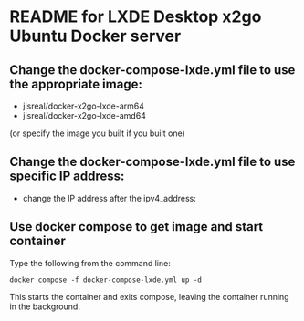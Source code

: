 # README for LXDE Desktop x2go Ubuntu Docker server

## Change the docker-compose-lxde.yml file to use the appropriate image:

- jisreal/docker-x2go-lxde-arm64
- jisreal/docker-x2go-lxde-amd64

(or specify the image you built if you built one)

## Change the docker-compose-lxde.yml file to use specific IP address:

- change the IP address after the ipv4_address:

 
## Use docker compose to get image and start container

Type the following from the command line:

```
docker compose -f docker-compose-lxde.yml up -d
```
This starts the container and exits compose, leaving the container running in the background.

